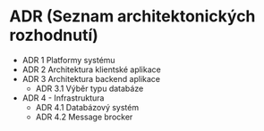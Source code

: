 # ADR (Seznam architektonických rozhodnutí)

- ADR 1 Platformy systému
- ADR 2 Architektura klientské aplikace
- ADR 3 Architektura backend aplikace
  - ADR 3.1 Výběr typu databáze
- ADR 4 - Infrastruktura
  - ADR 4.1 Databázový systém
  - ADR 4.2 Message brocker